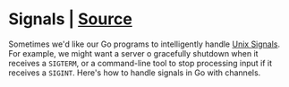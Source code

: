 # Signals | [Source](https://gobyexample.com/signals)

Sometimes we'd like our Go programs to intelligently handle [Unix Signals](https://en.wikipedia.org/wiki/Signal_(IPC)). For example, we might want a server o gracefully shutdown when it receives a `SIGTERM`, or a command-line tool to stop processing input if it receives a `SIGINT`. Here's how to handle signals in Go with channels.  